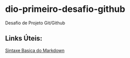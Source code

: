 # dio-primeiro-desafio-github
Desafio de Projeto Git/Github

## Links Úteis:

[Sintaxe Basica do Markdown](https://www.markdownguide.org/basic-syntax/)
